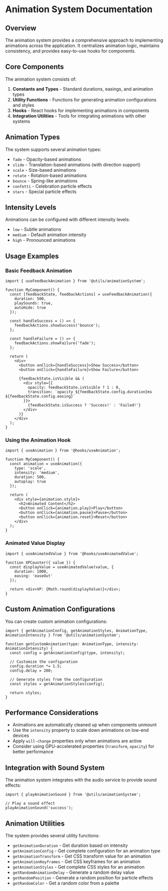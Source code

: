 # Animation System Documentation

## Overview

The animation system provides a comprehensive approach to implementing animations across the application. It centralizes animation logic, maintains consistency, and provides easy-to-use hooks for components.

## Core Components

The animation system consists of:

1. **Constants and Types** - Standard durations, easings, and animation types
2. **Utility Functions** - Functions for generating animation configurations and styles
3. **Hooks** - React hooks for implementing animations in components
4. **Integration Utilities** - Tools for integrating animations with other systems

## Animation Types

The system supports several animation types:

- `fade` - Opacity-based animations
- `slide` - Translation-based animations (with direction support)
- `scale` - Size-based animations
- `rotate` - Rotation-based animations
- `bounce` - Spring-like animations
- `confetti` - Celebration particle effects
- `stars` - Special particle effects

## Intensity Levels

Animations can be configured with different intensity levels:

- `low` - Subtle animations
- `medium` - Default animation intensity
- `high` - Pronounced animations

## Usage Examples

### Basic Feedback Animation

```tsx
import { useFeedbackAnimation } from '@utils/animationSystem';

function MyComponent() {
  const [feedbackState, feedbackActions] = useFeedbackAnimation({
    duration: 500,
    playSounds: true,
    autoHide: true
  });

  const handleSuccess = () => {
    feedbackActions.showSuccess('bounce');
  };

  const handleFailure = () => {
    feedbackActions.showFailure('fade');
  };

  return (
    <div>
      <button onClick={handleSuccess}>Show Success</button>
      <button onClick={handleFailure}>Show Failure</button>
      
      {feedbackState.isVisible && (
        <div style={{ 
          opacity: feedbackState.isVisible ? 1 : 0,
          transition: `opacity ${feedbackState.config.duration}ms ${feedbackState.config.easing}`
        }}>
          {feedbackState.isSuccess ? 'Success!' : 'Failed!'}
        </div>
      )}
    </div>
  );
}
```

### Using the Animation Hook

```tsx
import { useAnimation } from '@hooks/useAnimation';

function MyComponent() {
  const animation = useAnimation({
    type: 'scale',
    intensity: 'medium',
    duration: 500,
    autoplay: true
  });

  return (
    <div style={animation.style}>
      <h2>Animated Content</h2>
      <button onClick={animation.play}>Play</button>
      <button onClick={animation.pause}>Pause</button>
      <button onClick={animation.reset}>Reset</button>
    </div>
  );
}
```

### Animated Value Display

```tsx
import { useAnimatedValue } from '@hooks/useAnimatedValue';

function XPCounter({ value }) {
  const displayValue = useAnimatedValue(value, {
    duration: 1000,
    easing: 'easeOut'
  });

  return <div>XP: {Math.round(displayValue)}</div>;
}
```

## Custom Animation Configurations

You can create custom animation configurations:

```tsx
import { getAnimationConfig, getAnimationStyles, AnimationType, AnimationIntensity } from '@utils/animationSystem';

function getCustomAnimation(type: AnimationType, intensity: AnimationIntensity) {
  const config = getAnimationConfig(type, intensity);
  
  // Customize the configuration
  config.duration *= 1.5;
  config.delay = 200;
  
  // Generate styles from the configuration
  const styles = getAnimationStyles(config);
  
  return styles;
}
```

## Performance Considerations

- Animations are automatically cleaned up when components unmount
- Use the `intensity` property to scale down animations on low-end devices
- Apply `will-change` properties only when animations are active
- Consider using GPU-accelerated properties (`transform`, `opacity`) for better performance

## Integration with Sound System

The animation system integrates with the audio service to provide sound effects:

```tsx
import { playAnimationSound } from '@utils/animationSystem';

// Play a sound effect
playAnimationSound('success');
```

## Animation Utilities

The system provides several utility functions:

- `getAnimationDuration` - Get duration based on intensity
- `getAnimationConfig` - Get complete configuration for an animation type
- `getAnimationTransform` - Get CSS transform value for an animation
- `getAnimationKeyframes` - Get CSS keyframes for an animation
- `getAnimationStyles` - Get complete CSS styles for an animation
- `getRandomAnimationDelay` - Generate a random delay value
- `getRandomPosition` - Generate a random position for particle effects
- `getRandomColor` - Get a random color from a palette 